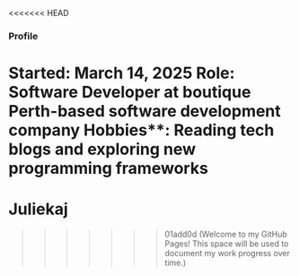 <<<<<<< HEAD
### Profile
**Started**: March 14, 2025
**Role**: Software Developer at boutique Perth-based software development company
Hobbies**: Reading tech blogs and exploring new programming frameworks
=======
# Juliekaj
>>>>>>> 01add0d (Welcome to my GitHub Pages! This space will be used to document my work progress over time.)
